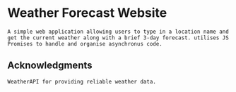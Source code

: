 # Weather Forecast Website
    A simple web application allowing users to type in a location name and get the current weather along with a brief 3-day forecast. utilises JS Promises to handle and organise asynchronus code.

## Acknowledgments
    WeatherAPI for providing reliable weather data.